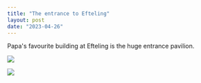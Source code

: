 ```yaml
---
title: "The entrance to Efteling"
layout: post
date: "2023-04-26"
---
```


Papa's favourite building at Efteling is the huge entrance pavilion.

![](/assets/images/2023/20230325_155018-1024x461.jpg)

![](/assets/images/2023/20230325_155023-461x1024.jpg)
